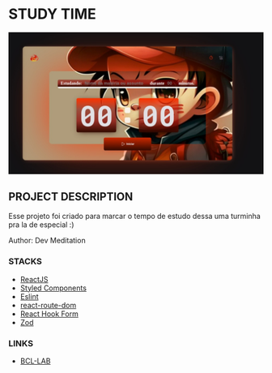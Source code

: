 # STUDY TIME

![screnn](/public/DevMeditation_Timer.jpg)

## PROJECT DESCRIPTION

Esse projeto foi criado para marcar o tempo de estudo dessa uma turminha pra la de especial :)

Author: Dev Meditation


### STACKS
- [ReactJS](https://reactjs.org/)
- [Styled Components](https://styled-components.com)
- [Eslint](https://eslint.org/)
- [react-route-dom](https://reactrouter.com/)
- [React Hook Form]()
- [Zod](https://zod.dev/)


### LINKS

- [BCL-LAB](https://www.youtube.com/@bcllab)

